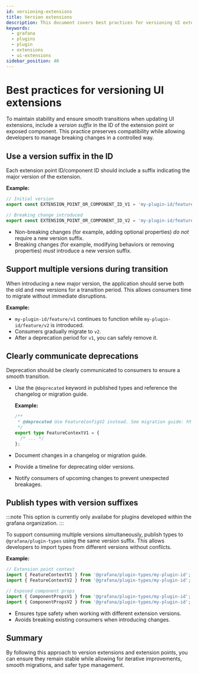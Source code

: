 ```yaml
---
id: versioning-extensions
title: Version extensions
description: This document covers best practices for versioning UI extensions, ensuring stability, compatibility, and smooth transitions.
keywords:
  - grafana
  - plugins
  - plugin
  - extensions
  - ui-extensions
sidebar_position: 40
---
```


# Best practices for versioning UI extensions

To maintain stability and ensure smooth transitions when updating UI extensions, include a _version suffix_ in the ID of the extension point or exposed component. This practice preserves compatibility while allowing developers to manage breaking changes in a controlled way.

## Use a version suffix in the ID

Each extension point ID/component ID should include a suffix indicating the major version of the extension.

**Example:**

```typescript
// Initial version
export const EXTENSION_POINT_OR_COMPONENT_ID_V1 = 'my-plugin-id/feature/v1';

// Breaking change introduced
export const EXTENSION_POINT_OR_COMPONENT_ID_V2 = 'my-plugin-id/feature/v2';
```

- Non-breaking changes (for example, adding optional properties) _do not_ require a new version suffix.
- Breaking changes (for example, modifying behaviors or removing properties) _must_ introduce a new version suffix.

## Support multiple versions during transition

When introducing a new major version, the application should serve both the old and new versions for a transition period. This allows consumers time to migrate without immediate disruptions.

**Example:**

- `my-plugin-id/feature/v1` continues to function while `my-plugin-id/feature/v2` is introduced.
- Consumers gradually migrate to `v2`.
- After a deprecation period for `v1`, you can safely remove it.

## Clearly communicate deprecations

Deprecation should be clearly communicated to consumers to ensure a smooth transition.

- Use the `@deprecated` keyword in published types and reference the changelog or migration guide.

  **Example:**

  ```typescript
  /**
   * @deprecated Use FeatureConfigV2 instead. See migration guide: https://example.com/migration-guide
   */
  export type FeatureContextV1 = {
    /* ... */
  };
  ```

- Document changes in a changelog or migration guide.
- Provide a timeline for deprecating older versions.
- Notify consumers of upcoming changes to prevent unexpected breakages.

## Publish types with version suffixes

:::note
This option is currently only availabe for plugins developed within the grafana organization.
:::

To support consuming multiple versions simultaneously, publish types to `@grafana/plugin-types` using the same version suffix. This allows developers to import types from different versions without conflicts.

**Example:**

```typescript
// Extension point context
import { FeatureContextV1 } from '@grafana/plugin-types/my-plugin-id';
import { FeatureContextV2 } from '@grafana/plugin-types/my-plugin-id';

// Exposed component props
import { ComponentPropsV1 } from '@grafana/plugin-types/my-plugin-id';
import { ComponentPropsV2 } from '@grafana/plugin-types/my-plugin-id';
```

- Ensures type safety when working with different extension versions.
- Avoids breaking existing consumers when introducing changes.

## Summary

By following this approach to version extensions and extension points, you can ensure they remain stable while allowing for iterative improvements, smooth migrations, and safer type management.
